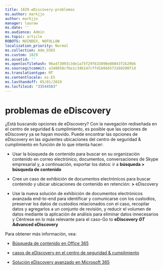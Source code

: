 ```yaml
---
title: 1829-eDiscovery-problemas
ms.author: markjjo
author: markjjo
manager: lauraw
ms.date: ''
ms.audience: Admin
ms.topic: article
ROBOTS: NOINDEX, NOFOLLOW
localization_priority: Normal
ms.collection: Adm_O365
ms.custom: 1829
ms.assetid: ''
ms.openlocfilehash: 96a473093c3de1a75f29f633890e08043f2b29b6
ms.sourcegitcommit: a340858cfbe1c34b147cffd1b0d4573160200f1d
ms.translationtype: MT
ms.contentlocale: es-ES
ms.lasthandoff: 05/01/2019
ms.locfileid: "33544583"
---
```

# <a name="ediscovery-issues"></a>problemas de eDiscovery

¿Está buscando opciones de eDiscovery? Con la navegación rediseñada en el centro de seguridad & cumplimiento, es posible que las opciones de eDiscovery ya se hayan movido.  Puede encontrar las opciones de eDiscovery en las siguientes ubicaciones del centro de seguridad & cumplimiento en función de lo que intenta hacer:

- Usar la búsqueda de contenido para buscar en su organización contenido en correo electrónico, documentos, conversaciones de Skype empresarial y, a continuación, exportar los datos: ir a **búsqueda > búsqueda de contenido**

- Cree un caso de exhibición de documentos electrónicos para buscar contenido y ubicar ubicaciones de contenido en retención: **>** eDiscovery

- Use la nueva solución de exhibición de documentos electrónicos avanzada end-to-end para identificar y comunicarse con los custodios, preservar los datos de custodios relacionados con el caso, recopilar datos y agregarlos a un conjunto de revisión, y reducir el volumen de datos mediante la aplicación de análisis para eliminar datos innecesarios y Céntrese en lo más relevante para el caso-Go to **eDiscovery _GT_ Advanced eDiscovery**

Para obtener más información, vea:

- [Búsqueda de contenido en Office 365](https://docs.microsoft.com/office365/securitycompliance/content-search)

- [casos de eDiscovery en el centro de seguridad & cumplimiento](https://docs.microsoft.com/office365/securitycompliance/ediscovery-cases)

- [Solución eDiscovery avanzado en Microsoft 365](https://docs.microsoft.com/office365/securitycompliance/compliance20/overview-ediscovery-20)
